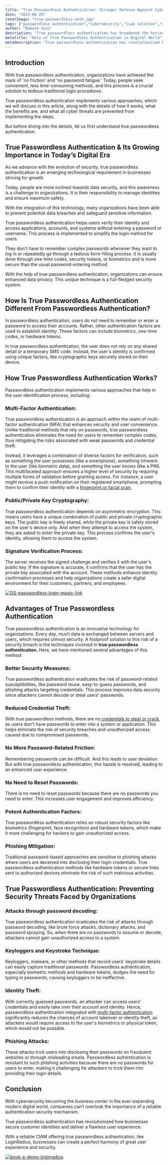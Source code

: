 ```yaml
---
title: "True Passwordless Authentication: Stronger Defense Against Cyberattacks"
date: "2023-08-29"
coverImage: "true-passwordless-auth.jpg"
tags: ["passwordless authentication","cybersecurity","ciam solution","cx"]
author: "Rakesh Soni"
description: "True passwordless authentication has broadened the horizons for businesses seeking secure yet user-friendly authentication mechanisms. This authentication mechanism helps enterprises to safeguard sensitive information and further gain the trust of their customers with a safe digital environment."
metatitle: "Role of True Passwordless Authentication in Digital World"
metadescription: "True passwordless authentication has revolutionized how businesses securely manage customer identities without hampering user experience. Read on to learn more."
---
```

## Introduction 

With true passwordless authentication, organizations have achieved the mark of 'no friction' and 'no password fatigue.' Today, people seek convenient, less time-consuming methods, and this process is a crucial solution to tedious traditional login procedures. 

True passwordless authentication implements various approaches, which we will discuss in this article, along with the details of how it works, what the benefits are, and what all cyber threats are prevented from implementing the steps. 

But before diving into the details, let us first understand true passwordless authentication. 

## True Passwordless Authentication & Its Growing Importance in Today’s Digital Era

As we advance with the evolution of security, true passwordless authentication is an emerging technological requirement in businesses striving for growth. 

Today, people are more inclined towards data security, and this awareness is a challenge to organizations. It is their responsibility to manage identities and ensure maximum safety.

With the integration of this technology, many organizations have been able to prevent potential data breaches and safeguard sensitive information.

True passwordless authentication helps users verify their identity and access applications, accounts, and systems without entering a password or username. This process is implemented to simplify the login method for users. 

They don't have to remember complex passwords whenever they want to log in or repeatedly go through a tedious form-filling process. It is usually done through one-time codes, security tokens, or biometrics and is more secure than the usual password-entering method. 

With the help of true passwordless authentication, organizations can ensure enhanced data privacy. This unique technique is a full-fledged security system.

## How Is True Passwordless Authentication Different From Passwordless Authentication?

In passwordless authentication, users do not need to remember or enter a password to access their accounts. Rather, other authentication factors are used to establish identity. These factors can include biometrics, one-time codes, or hardware tokens.

In true passwordless authentication, the user does not rely on any shared detail or a temporary SMS code. Instead, the user's identity is confirmed using unique factors, like cryptographic keys securely stored on their device.

## How True Passwordless Authentication Works?

Passwordless authentication implements various approaches that help in the user identification process, including:

### Multi-Factor Authentication: 
True passwordless authentication is an approach within the realm of multi-factor authentication (MFA) that enhances security and user convenience. Unlike traditional methods that rely on passwords, true passwordless authentication eliminates the need for users to remember complex codes, thus mitigating the risks associated with weak passwords and credential theft. 

Instead, it leverages a combination of diverse factors for verification, such as something the user possesses (like a smartphone), something inherent to the user (like biometric data), and something the user knows (like a PIN). This multifaceted approach ensures a higher level of security by requiring multiple forms of validation before granting access. For instance, a user might receive a push notification on their registered smartphone, prompting them to confirm their identity with a [fingerprint or facial scan.](https://www.loginradius.com/blog/identity/what-is-mob-biometric-authentication/)

### Public/Private Key Cryptography: 
True passwordless authentication depends on asymmetric encryption. This means users have a unique combination of public and private cryptographic keys. The public key is freely shared, while the private key is safely stored on the user's device only. And when they attempt to access the system, they are asked to enter the private key. This process confirms the user's identity, allowing them to access the system. 

### Signature Verification Process: 
The server receives the signed challenge and verifies it with the user's public key. If the signature is accurate, it confirms that the user has the private key associated with the account. These methods enhance identity confirmation processes and help organizations create a safer digital environment for their customers, partners, and employees. 

[![DS-passwordless-login-magic-link](DS-passwordless-login-magic-link.png)](https://www.loginradius.com/resource/passwordless-login-magic-link-otp-datasheet)

## Advantages of True Passwordless Authentication 

True passwordless authentication is an innovative technology for organizations. Every day, much data is exchanged between servers and users, which requires utmost security. A foolproof solution to this risk of a security breach is the techniques involved in **true passwordless authentication.** Here, we have mentioned several advantages of this method:

### Better Security Measures: 
True passwordless authentication eradicates the risk of password-related susceptibilities, like password reuse, easy-to-guess passwords, and phishing attacks targeting credentials. This process improves data security since attackers cannot decode or steal users' passwords.

### Reduced Credential Theft: 
With true passwordless methods, there are no[ credentials to steal or crack](https://www.loginradius.com/blog/identity/prevent-credential-stuffing-attacks/), as users don't have passwords to enter into a system or application. This helps eliminate the risk of security breaches and unauthorized access caused due to compromised passwords.

### No More Password-Related Friction: 
Remembering passwords can be difficult. And this leads to user deviation. But with true passwordless authentication, this hassle is resolved, leading to an enhanced user experience.

### No Need to Reset Passwords: 
There is no need to reset passwords because there are no passwords you need to enter. This increases user engagement and improves efficiency. 

### Potent Authentication Factors: 
True passwordless authentication relies on robust security factors like biometrics (fingerprint, face recognition) and hardware tokens, which make it more challenging for hackers to gain unauthorized access.

### Phishing Mitigation: 
Traditional password-based approaches are sensitive to phishing attacks where users are deceived into disclosing their login credentials. True passwordless authentication methods like hardware tokens or secure links sent to authorized devices eliminate the risk of such malicious activities.

## True Passwordless Authentication: Preventing Security Threats Faced by Organizations

### Attacks through password decoding: 
True passwordless authentication eradicates the risk of attacks through password decoding, like brute force attacks, dictionary attacks, and password spraying. So, when there are no passwords to assume or decode, attackers cannot gain unauthorized access to a system.

### Keyloggers and Keystroke Technique: 
Keyloggers, malware, or other methods that record users' keystroke details can easily capture traditional passwords. Passwordless authentication, especially biometric methods and hardware tokens, dodges the need for typing in passwords, causing keyloggers to be ineffective.

### Identity Theft: 
With correctly guessed passwords, an attacker can access users' credentials and easily take over their account and identity. Hence, passwordless authentication integrated with [multi-factor authentication](https://www.loginradius.com/multi-factor-authentication/) significantly reduces the chances of account takeover or identity theft, as attackers would require access to the user's biometrics or physical token, which would not be possible. 

### Phishing Attacks: 
These attacks trick users into disclosing their passwords on fraudulent websites or through misleading emails. Passwordless authentication is resistant to such phishing activities because there are no passwords for users to enter, making it challenging for attackers to trick them into providing their login details.

## Conclusion 

With cybersecurity becoming the business center in the ever-expanding modern digital world, companies can’t overlook the importance of a reliable authentication security mechanism. 

True passwordless authentication has revolutionized how businesses secure customer identities and deliver a flawless user experience. 

With a reliable CIAM offering true passwordless authentication, like LoginRadius, businesses can create a perfect harmony of great user experience and security. 

[![book-a-demo-loginradius](../../assets/book-a-demo-loginradius.png)](https://www.loginradius.com/contact-us?utm_source=blog&utm_medium=web&utm_campaign=true-passwordless-authentication-cyberattacks)
